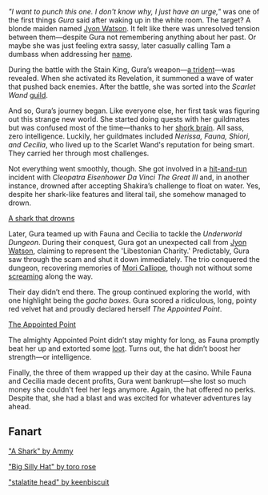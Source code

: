 _"I want to punch this one. I don't know why, I just have an urge,"_ was one of the first things _Gura_ said after waking up in the white room. The target? A blonde maiden named [Jyon Watson](https://www.youtube.com/live/PJtapc2_7ok?si=Y5cIDsVzAWQ_KLyt&t=535). It felt like there was unresolved tension between them—despite Gura not remembering anything about her past. Or maybe she was just feeling extra sassy, later casually calling Tam a dumbass when addressing her [name](https://www.youtube.com/live/PJtapc2_7ok?si=DZTu5_2xTqaUWn3X&t=2562).

During the battle with the Stain King, Gura’s weapon—[a trident](https://www.youtube.com/live/PJtapc2_7ok?si=iOr1m3bizOsFkBs6&t=3078)—was revealed. When she activated its Revelation, it summoned a wave of water that pushed back enemies. After the battle, she was sorted into the _Scarlet Wand_ [guild](https://www.youtube.com/live/PJtapc2_7ok?si=0VHccAIdMWhD0QQf&t=3413).

And so, Gura’s journey began. Like everyone else, her first task was figuring out this strange new world. She started doing quests with her guildmates but was confused most of the time—thanks to her [shork brain](https://www.youtube.com/live/PJtapc2_7ok?si=6UmKNJggTOPF7KXR&t=5172). All sass, zero intelligence. Luckily, her guildmates included _Nerissa, Fauna, Shiori, and Cecilia_, who lived up to the Scarlet Wand's reputation for being smart. They carried her through most challenges.

Not everything went smoothly, though. She got involved in a [hit-and-run](https://www.youtube.com/live/PJtapc2_7ok?si=SyZDDDTLhI0pvuNb&t=5252) incident with _Cleopatra Eisenhower Da Vinci The Great III_ and, in another instance, drowned after accepting Shakira’s challenge to float on water. Yes, despite her shark-like features and literal tail, she somehow managed to drown.

[A shark that drowns](#embed:https://www.youtube.com/live/PJtapc2_7ok?t=6778)

Later, Gura teamed up with Fauna and Cecilia to tackle the _Underworld Dungeon_. During their conquest, Gura got an unexpected call from [Jyon Watson](https://www.youtube.com/live/PJtapc2_7ok?si=Zjtfn-It4RAxI-V-&t=7423), claiming to represent the 'Libestonian Charity.' Predictably, Gura saw through the scam and shut it down immediately. The trio conquered the dungeon, recovering memories of [Mori Calliope](https://www.youtube.com/live/PJtapc2_7ok?si=Jtp8XzHA_FLV9Wi9&t=9383), though not without some [screaming](https://www.youtube.com/live/PJtapc2_7ok?si=Zst9EdhSWxT2Oh3-&t=7627) along the way.

Their day didn’t end there. The group continued exploring the world, with one highlight being the _gacha boxes_. Gura scored a ridiculous, long, pointy red velvet hat and proudly declared herself _The Appointed Point_.

[The Appointed Point](#embed:https://www.youtube.com/live/PJtapc2_7ok?t=10161)

The almighty Appointed Point didn’t stay mighty for long, as Fauna promptly beat her up and extorted some [loot](https://www.youtube.com/live/PJtapc2_7ok?si=YkwgWZsNZ_jUp72e&t=10970). Turns out, the hat didn’t boost her strength—or intelligence.

Finally, the three of them wrapped up their day at the casino. While Fauna and Cecilia made decent profits, Gura went bankrupt—she lost so much money she couldn't feel her legs anymore. Again, the hat offered no perks. Despite that, she had a blast and was excited for whatever adventures lay ahead.

## Fanart

["A Shark" by Ammy](https://x.com/Ammiietty/status/1830136980811796710)

<!-- kiara -->

["Big Silly Hat" by toro rose](https://x.com/TororoRose/status/1830139747202728375)

["stalatite head" by keenbiscuit](https://x.com/keenbiscuit/status/1830198547343671646)

<!-- fauna, cecilia -->
